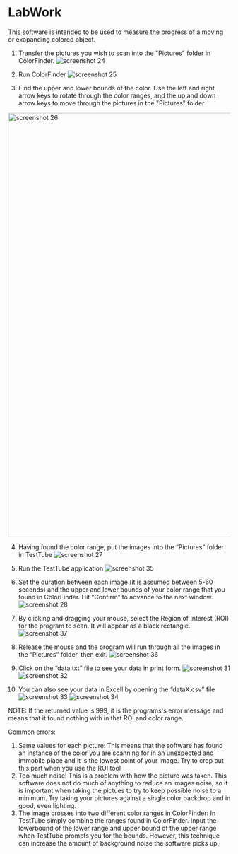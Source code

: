 # LabWork
This software is intended to be used to measure the progress of a moving or exapanding colored object.

1. Transfer the pictures you wish to scan into the "Pictures" folder in ColorFinder.
![screenshot 24](https://user-images.githubusercontent.com/24358893/28470278-46c77b72-6e07-11e7-9fd2-b47979ecdbd3.png)

2. Run ColorFinder
![screenshot 25](https://user-images.githubusercontent.com/24358893/28470281-46cbbf66-6e07-11e7-8b20-b293608e0380.png)

3. Find the upper and lower bounds of the color. Use the left and right arrow keys to rotate through the color ranges, and the up and down arrow keys to move through the pictures in the "Pictures" folder
<img width="960" alt="screenshot 26" src="https://user-images.githubusercontent.com/24358893/28470280-46cb51ca-6e07-11e7-999a-637814b56c92.png">

4. Having found the color range, put the images into the “Pictures” folder in TestTube
![screenshot 27](https://user-images.githubusercontent.com/24358893/28470282-46ce1b6c-6e07-11e7-95c5-7b1af2389431.png)

5. Run the TestTube application
![screenshot 35](https://user-images.githubusercontent.com/24358893/28470881-2de15cac-6e09-11e7-8ff5-a742d78a0012.png)

6. Set the duration between each image (it is assumed between 5-60 seconds) and the upper and lower bounds of your color range that you found in ColorFinder. Hit “Confirm” to advance to the next window.
![screenshot 28](https://user-images.githubusercontent.com/24358893/28470284-46d627a8-6e07-11e7-8b98-0ba4752e8231.png)

7. By clicking and dragging your mouse, select the Region of Interest (ROI) for the program to scan. It will appear as a black rectangle.
![screenshot 37](https://user-images.githubusercontent.com/24358893/28470939-5fc7cdc8-6e09-11e7-9933-9bc8bc879ad9.png)

8. Release the mouse and the program will run through all the images in the “Pictures” folder, then exit.
![screenshot 36](https://user-images.githubusercontent.com/24358893/28470880-2ddbd656-6e09-11e7-962f-6ebc403d0a61.png)

9. Click on the “data.txt” file to see your data in print form.
![screenshot 31](https://user-images.githubusercontent.com/24358893/28470288-46df1e6c-6e07-11e7-8916-4ba8359c3f8d.png)
![screenshot 32](https://user-images.githubusercontent.com/24358893/28470286-46d8a230-6e07-11e7-84e6-79a8a8d58922.png)

10. You can also see your data in Excell by opening the “dataX.csv” file
![screenshot 33](https://user-images.githubusercontent.com/24358893/28470287-46dd67ac-6e07-11e7-9f28-93f3ffc63399.png)
![screenshot 34](https://user-images.githubusercontent.com/24358893/28470289-46ec18b0-6e07-11e7-8797-1eaa3fc2c05e.png)
 
NOTE: If the returned value is 999, it is the programs's error message and means that it found nothing with in that ROI and color range. 

Common errors:
1. Same values for each picture:
	This means that the software has found an instance of the color you are scanning for in an unexpected and immobile place and it is the lowest
	point of your image. Try to crop out this part when you use the ROI tool
2. Too much noise!
	This is a problem with how the picture was taken. This software does not do much of anything to reduce an images noise, so it is important when taking the pictues
	to try to keep possible noise to a minimum. Try taking your pictures against a single color backdrop and in good, even lighting.
3. The image crosses into two different color ranges in ColorFinder:
	In TestTube simply combine the ranges found in ColorFinder. Input the lowerbound of the lower range and upper bound of the upper range 
	when TestTube prompts you for the bounds. However, this technique can increase the amount of background noise the software picks up. 
